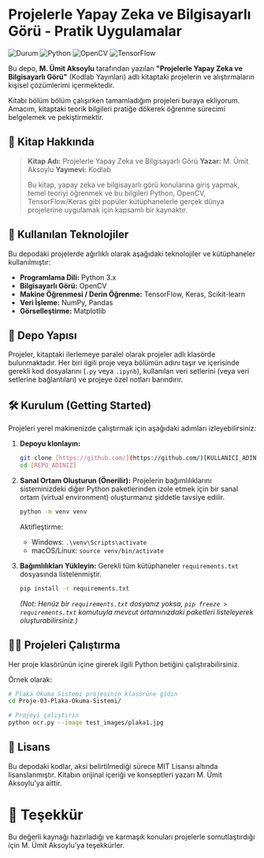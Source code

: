 # Projelerle Yapay Zeka ve Bilgisayarlı Görü - Pratik Uygulamalar

![Durum](https://img.shields.io/badge/durum-devam%20ediyor-yellowgreen)
![Python](https://img.shields.io/badge/Python-3.8%2B-blue?logo=python)
![OpenCV](https://img.shields.io/badge/OpenCV-gray?logo=opencv)
![TensorFlow](https://img.shields.io/badge/TensorFlow-orange?logo=tensorflow)

Bu depo, **M. Ümit Aksoylu** tarafından yazılan **"Projelerle Yapay Zeka ve Bilgisayarlı Görü"** (Kodlab Yayınları) adlı kitaptaki projelerin ve alıştırmaların kişisel çözümlerimi içermektedir.

Kitabı bölüm bölüm çalışırken tamamladığım projeleri buraya ekliyorum. Amacım, kitaptaki teorik bilgileri pratiğe dökerek öğrenme sürecimi belgelemek ve pekiştirmektir.

## 📖 Kitap Hakkında

> **Kitap Adı:** Projelerle Yapay Zeka ve Bilgisayarlı Görü
> **Yazar:** M. Ümit Aksoylu
> **Yayınevi:** Kodlab
>
> Bu kitap, yapay zeka ve bilgisayarlı görü konularına giriş yapmak, temel teoriyi öğrenmek ve bu bilgileri Python, OpenCV, TensorFlow/Keras gibi popüler kütüphanelerle gerçek dünya projelerine uygulamak için kapsamlı bir kaynaktır.

## 🚀 Kullanılan Teknolojiler

Bu depodaki projelerde ağırlıklı olarak aşağıdaki teknolojiler ve kütüphaneler kullanılmıştır:

* **Programlama Dili:** Python 3.x
* **Bilgisayarlı Görü:** OpenCV
* **Makine Öğrenmesi / Derin Öğrenme:** TensorFlow, Keras, Scikit-learn
* **Veri İşleme:** NumPy, Pandas
* **Görselleştirme:** Matplotlib

## 📂 Depo Yapısı

Projeler, kitaptaki ilerlemeye paralel olarak projeler adlı klasörde bulunmaktadır. Her biri ilgili proje veya bölümün adını taşır ve içerisinde gerekli kod dosyalarını (`.py` veya `.ipynb`), kullanılan veri setlerini (veya veri setlerine bağlantıları) ve projeye özel notları barındırır.

## 🛠️ Kurulum (Getting Started)

Projeleri yerel makinenizde çalıştırmak için aşağıdaki adımları izleyebilirsiniz:

1.  **Depoyu klonlayın:**
    ```bash
    git clone [https://github.com/](https://github.com/)[KULLANICI_ADINIZ]/[REPO_ADINIZ].git
    cd [REPO_ADINIZ]
    ```

2.  **Sanal Ortam Oluşturun (Önerilir):**
    Projelerin bağımlılıklarını sisteminizdeki diğer Python paketlerinden izole etmek için bir sanal ortam (virtual environment) oluşturmanız şiddetle tavsiye edilir.
    ```bash
    python -m venv venv
    ```
    Aktifleştirme:
    * Windows: `.\venv\Scripts\activate`
    * macOS/Linux: `source venv/bin/activate`

3.  **Bağımlılıkları Yükleyin:**
    Gerekli tüm kütüphaneler `requirements.txt` dosyasında listelenmiştir.
    ```bash
    pip install -r requirements.txt
    ```
    *(Not: Henüz bir `requirements.txt` dosyanız yoksa, `pip freeze > requirements.txt` komutuyla mevcut ortamınızdaki paketleri listeleyerek oluşturabilirsiniz.)*

## 🏃‍♀️ Projeleri Çalıştırma

Her proje klasörünün içine girerek ilgili Python betiğini çalıştırabilirsiniz.

Örnek olarak:

```bash
# Plaka Okuma Sistemi projesinin klasörüne gidin
cd Proje-03-Plaka-Okuma-Sistemi/

# Projeyi çalıştırın
python ocr.py --image test_images/plaka1.jpg
```

## 📄 Lisans

Bu depodaki kodlar, aksi belirtilmediği sürece MIT Lisansı altında lisanslanmıştır. Kitabın orijinal içeriği ve konseptleri yazarı M. Ümit Aksoylu'ya aittir.

# 🙏 Teşekkür

Bu değerli kaynağı hazırladığı ve karmaşık konuları projelerle somutlaştırdığı için M. Ümit Aksoylu'ya teşekkürler.

